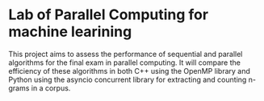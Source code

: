 # Lab of Parallel Computing for machine learining

This project aims to assess the performance of sequential and parallel algorithms for the final exam in parallel computing. It will compare the efficiency of these algorithms in both C++ using the OpenMP library and Python using the asyncio concurrent library for extracting and counting n-grams in a corpus.

